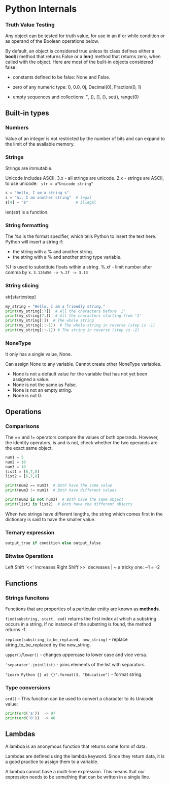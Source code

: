 # Python Internals

### Truth Value Testing
Any object can be tested for truth value, for use in an if or while condition or as operand of the Boolean operations below.

By default, an object is considered true unless its class defines either a __bool__() method that returns False or a __len__() method that returns zero, when called with the object.  Here are most of the built-in objects considered false:

* constants defined to be false: None and False.

* zero of any numeric type: 0, 0.0, 0j, Decimal(0), Fraction(0, 1)

* empty sequences and collections: '', (), [], {}, set(), range(0)

## Built-in types
### Numbers
Value of an integer is not restricted by the number of bits and can expand to the limit of the available memory.

### Strings
Strings are immutable.

Unicode includes ASCII.
3.x - all strings are unicode.
2.x - strings are ASCII, to use unicode:
``` str = u"Unicode string"```


```python
s = "hello, I am a string s"
s = "hi, I am another string"  # legal
s[4] = "a"                     # illegal
```
len(str) is a function. 

### String formatting 
The %s is the format specifier, which tells Python to insert the text here. Python will insert a string if:
* the string with a % and another string.
* the string with a % and another string type variable.

%f is used to substitute floats within a string. 
%.xf - limit number after comma by x. 
```3.126456 -> %.2f -> 3.13```

### String slicing
str[start:end:step]


```python 
my_string = "Hello, I am a friendly string."
print(my_string[:7])  # All the characters before 'I'
print(my_string[7:])  # All the characters starting from 'I'
print(my_string[:])  # The whole string
print(my_string[::-1])  # The whole string in reverse (step is -1)
print(my_string[::-1]) # The string in reverse (step is -2)
```

### NoneType
It only has a single value, None. 

Can assign None to any variable.
Cannot create other NoneType variables.

* None is not a default value for the variable that has not yet been assigned a value.
* None is not the same as False.
* None is not an empty string.
* None is not 0.

## Operations

### Comparisons
The == and != operators compare the values of both operands. 
However, the identity operators, is and is not, check whether the two operands are the exact same object.
```python 
num1 = 5
num2 = 10
num3 = 10
list1 = [6,7,8]
list2 = [6,7,8]

print(num2 == num3)  # Both have the same value
print(num3 != num1)  # Both have different values

print(num2 is not num3)  # Both have the same object
print(list1 is list2)  # Both have the different objects
```

When two strings have different lengths, the string which comes first in the dictionary is said to have the smaller value.

### Ternary expression
```python
output_true if condition else output_false
```

### Bitwise Operations
Left Shift '<<' increases
Right Shift'>>' decreases
|
~ a tricky one: ~1 = -2

## Functions

### Strings funcitons
Functions that are properties of a particular entity are known as **methods**. 

`find(substring, start, end)` returns the first index at which a substring occurs in a string. 
If no instance of the substring is found, the method returns -1.

`replace(substring_to_be_replaced, new_string)` - replace string_to_be_replaced by the new_string.

`upper()`/`lower()` - changes uppercase to lower case and vice versa.

`'separator'.join(list)` - joins elements of the list with separators.

`"Learn Python {} at {}".format(3, "Educative")` - format string.

### Type conversions
`ord()` - This function can be used to convert a character to its Unicode value:
```python
print(ord('a'))  -> 97
print(ord('0'))  -> 48
```

## Lambdas
A lambda is an anonymous function that returns some form of data.

Lambdas are defined using the lambda keyword. Since they return data, it is a good practice to assign them to a variable.

A lambda cannot have a multi-line expression. This means that our expression needs to be something that can be written in a single line.



